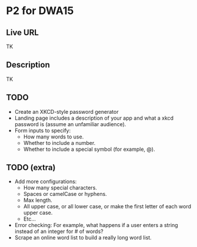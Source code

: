 # P2 for DWA15

## Live URL

TK

## Description

TK

## TODO
- Create an XKCD-style password generator
- Landing page includes a description of your app and what a xkcd password is (assume an unfamiliar audience).
- Form inputs to specify:
	- How many words to use.
	- Whether to include a number.
	- Whether to include a special symbol (for example, @).

## TODO (extra)
- Add more configurations:
	- How many special characters.
	- Spaces or camelCase or hyphens.
	- Max length.
	- All upper case, or all lower case, or make the first letter of each word upper case.
	- Etc...
- Error checking: For example, what happens if a user enters a string instead of an integer for # of words?
- Scrape an online word list to build a really long word list. 